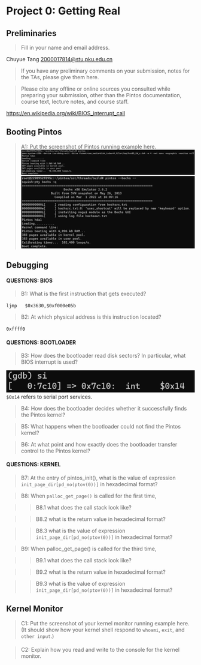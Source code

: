 # Project 0: Getting Real

## Preliminaries

>Fill in your name and email address.

Chuyue Tang <2000017814@stu.pku.edu.cn>

>If you have any preliminary comments on your submission, notes for the TAs, please give them here.



>Please cite any offline or online sources you consulted while preparing your submission, other than the Pintos documentation, course text, lecture notes, and course staff.

https://en.wikipedia.org/wiki/BIOS_interrupt_call

## Booting Pintos

>A1: Put the screenshot of Pintos running example here.
![booting of Pintos in QEMU](boot_qemu.png)
![booting of Pintos in Bochs](boot_bochs.png)

## Debugging

#### QUESTIONS: BIOS 

>B1: What is the first instruction that gets executed?

`ljmp   $0x3630,$0xf000e05b`

>B2: At which physical address is this instruction located?

`0xffff0`


#### QUESTIONS: BOOTLOADER

>B3: How does the bootloader read disk sectors? In particular, what BIOS interrupt is used?

![alt text](boot_bios_interrupt.png)
`$0x14` refers to serial port services.

>B4: How does the bootloader decides whether it successfully finds the Pintos kernel?



>B5: What happens when the bootloader could not find the Pintos kernel?



>B6: At what point and how exactly does the bootloader transfer control to the Pintos kernel?



#### QUESTIONS: KERNEL

>B7: At the entry of pintos_init(), what is the value of expression `init_page_dir[pd_no(ptov(0))]` in hexadecimal format?



>B8: When `palloc_get_page()` is called for the first time,

>> B8.1 what does the call stack look like?
>>
>> 

>> B8.2 what is the return value in hexadecimal format?
>>
>> 

>> B8.3 what is the value of expression `init_page_dir[pd_no(ptov(0))]` in hexadecimal format?
>>
>> 



>B9: When palloc_get_page() is called for the third time,

>> B9.1 what does the call stack look like?
>>
>> 

>> B9.2 what is the return value in hexadecimal format?
>>
>> 

>> B9.3 what is the value of expression `init_page_dir[pd_no(ptov(0))]` in hexadecimal format?
>>
>> 



## Kernel Monitor

>C1: Put the screenshot of your kernel monitor running example here. (It should show how your kernel shell respond to `whoami`, `exit`, and `other input`.)

#### 

>C2: Explain how you read and write to the console for the kernel monitor.
